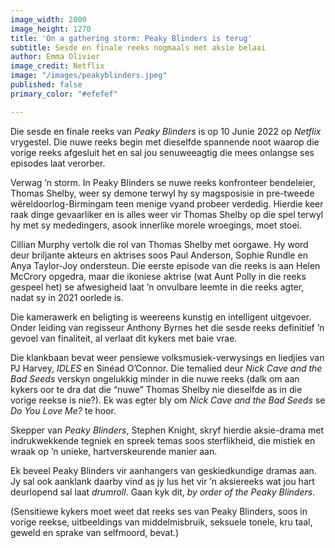 ```yaml
---
image_width: 2000
image_height: 1270
title: 'On a gathering storm: Peaky Blinders is terug'
subtitle: Sesde en finale reeks nogmaals met aksie belaai
author: Emma Olivier
image_credit: Netflix
image: "/images/peakyblinders.jpeg"
published: false
primary_color: "#efefef"

---
```

Die sesde en finale reeks van _Peaky Blinders_ is op 10 Junie 2022 op _Netflix_ vrygestel. Die nuwe reeks begin met dieselfde spannende noot waarop die vorige reeks afgesluit het en sal jou senuweeagtig die mees onlangse ses episodes laat verorber.

Verwag ’n storm. In Peaky Blinders se nuwe reeks konfronteer bendeleier, Thomas Shelby, weer sy demone terwyl hy sy magsposisie in pre-tweede wêreldoorlog-Birmingam teen menige vyand probeer verdedig. Hierdie keer raak dinge gevaarliker en is alles weer vir Thomas Shelby op die spel terwyl hy met sy mededingers, asook innerlike morele wroegings, moet stoei.

Cillian Murphy vertolk die rol van Thomas Shelby met oorgawe. Hy word deur briljante akteurs en aktrises soos Paul Anderson, Sophie Rundle en Anya Taylor-Joy ondersteun. Die eerste episode van die reeks is aan Helen McCrory opgedra, maar die ikoniese aktrise (wat Aunt Polly in die reeks gespeel het) se afwesigheid laat ’n onvulbare leemte in die reeks agter, nadat sy in 2021 oorlede is.

Die kamerawerk en beligting is weereens kunstig en intelligent uitgevoer. Onder leiding van regisseur Anthony Byrnes het die sesde reeks definitief ’n gevoel van finaliteit, al verlaat dit kykers met baie vrae.

Die klankbaan bevat weer pensiewe volksmusiek-verwysings en liedjies van PJ Harvey, _IDLES_ en Sinéad O’Connor. Die temalied deur _Nick Cave and the Bad Seeds_ verskyn ongelukkig minder in die nuwe reeks (dalk om aan kykers oor te dra dat die “nuwe” Thomas Shelby nie dieselfde as in die vorige reekse is nie?). Ek was egter bly om _Nick Cave and the Bad Seeds_ se _Do You Love Me?_ te hoor.

Skepper van _Peaky Blinders_, Stephen Knight, skryf hierdie aksie-drama met indrukwekkende tegniek en spreek temas soos sterflikheid, die mistiek en wraak op ’n unieke, hartverskeurende manier aan.

Ek beveel Peaky Blinders vir aanhangers van geskiedkundige dramas aan. Jy sal ook aanklank daarby vind as jy lus het vir ’n aksiereeks wat jou hart deurlopend sal laat _drumroll_. Gaan kyk dit, _by order of the Peaky Blinders_.

(Sensitiewe kykers moet weet dat reeks ses van Peaky Blinders, soos in vorige reekse, uitbeeldings van middelmisbruik, seksuele tonele, kru taal, geweld en sprake van selfmoord, bevat.)